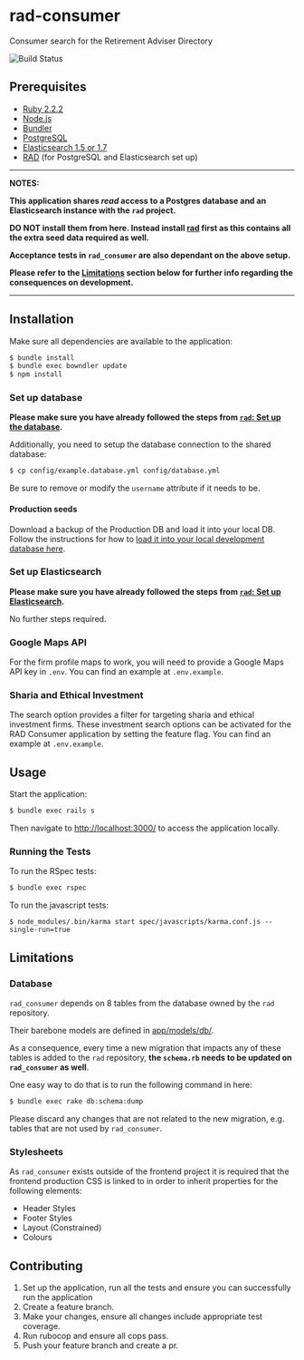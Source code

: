 # rad-consumer

Consumer search for the Retirement Adviser Directory

![Build Status](https://travis-ci.org/moneyadviceservice/rad_consumer.svg?branch=master)

## Prerequisites

* [Ruby 2.2.2](http://www.ruby-lang.org/en)
* [Node.js](http://nodejs.org/)
* [Bundler](http://bundler.io)
* [PostgreSQL](http://www.postgresql.org/)
* [Elasticsearch 1.5 or 1.7](https://www.elastic.co/products/elasticsearch)
* [RAD](https://github.com/moneyadviceservice/rad) (for PostgreSQL and Elasticsearch set up)

---

**NOTES:**

**This application shares _read_ access to a Postgres database and an
Elasticsearch instance with the `rad` project.**

**DO NOT install them from here. Instead install [rad](https://github.com/moneyadviceservice/rad)
first as this contains all the extra seed data required as well.**

**Acceptance tests in `rad_consumer` are also dependant on the above setup.**

**Please refer to the [Limitations](#limitations) section below for further info
regarding the consequences on development.**

---

## Installation

Make sure all dependencies are available to the application:

```sh
$ bundle install
$ bundle exec bowndler update
$ npm install
```

### Set up database

**Please make sure you have already followed the steps from [`rad`: Set up the database](https://github.com/moneyadviceservice/rad/blob/master/README.md#set-up-elasticsearch).**

Additionally, you need to setup the database connection to the shared database:

```sh
$ cp config/example.database.yml config/database.yml
```
Be sure to remove or modify the `username` attribute if it needs to be.

#### Production seeds

Download a backup of the Production DB and load it into your local DB.
Follow the instructions for how to [load it into your local development database here](https://maswiki.valiantyscloud.net/pages/viewpage.action?pageId=63635527).

### Set up Elasticsearch

**Please make sure you have already followed the steps from [`rad`: Set up Elasticsearch](https://github.com/moneyadviceservice/rad/blob/master/README.md#set-up-elasticsearch).**

No further steps required.

### Google Maps API

For the firm profile maps to work, you will need to provide a Google Maps API
key in `.env`. You can find an example at `.env.example`.

### Sharia and Ethical Investment

The search option provides a filter for targeting sharia and ethical investment
firms. These investment search options can be activated for the RAD Consumer
application by setting the feature flag. You can find an example at
`.env.example`.

## Usage

Start the application:

```sh
$ bundle exec rails s
```

Then navigate to [http://localhost:3000/](http://localhost:3000/) to access the
application locally.

### Running the Tests

To run the RSpec tests:

```sh
$ bundle exec rspec
```

To run the javascript tests:

```
$ node_modules/.bin/karma start spec/javascripts/karma.conf.js --single-run=true
```

## Limitations

### Database

`rad_consumer` depends on 8 tables from the database owned by
the `rad` repository.

Their barebone models are defined in [app/models/db/](app/models/db).

As a consequence, every time a new migration that impacts any of these tables is
added to the `rad` repository, **the `schema.rb` needs to be updated on
`rad_consumer` as well**.

One easy way to do that is to run the following command in here:

```sh
$ bundle exec rake db:schema:dump
```

Please discard any changes that are not related to the new migration, e.g. tables
that are not used by `rad_consumer`.

### Stylesheets

As `rad_consumer` exists outside of the frontend project it is required that the
frontend production CSS is linked to in order to inherit properties for the
following elements:

- Header Styles
- Footer Styles
- Layout (Constrained)
- Colours

## Contributing

1. Set up the application, run all the tests and ensure you can successfully run
the application
2. Create a feature branch.
3. Make your changes, ensure all changes include appropriate test coverage.
4. Run rubocop and ensure all cops pass.
5. Push your feature branch and create a pr.
